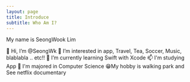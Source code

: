 ```yaml
---
layout: page
title: Introduce
subtitle: Who Am I?
---
```


My name is SeongWook Lim

👋 Hi, I’m @SeongWk
👀 I’m interested in app, Travel, Tea, Soccer, Music, blablabla .. etc!!
🌱 I’m currently learning Swift with Xcode
📫 I'm studying App
📖 I'm majored in Computer Science
😁My hobby is walking park and See netflix documentary



